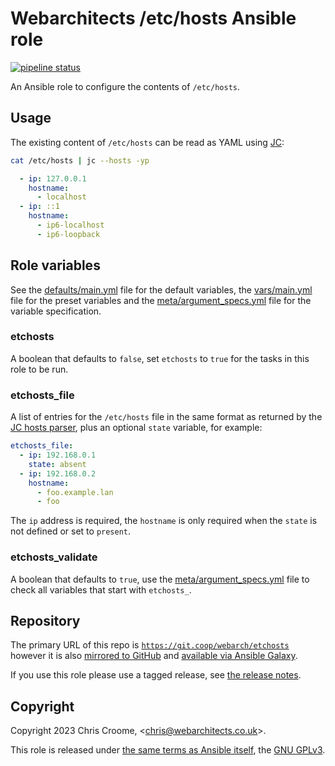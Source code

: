 # Webarchitects /etc/hosts Ansible role

[![pipeline status](https://git.coop/webarch/etchosts/badges/main/pipeline.svg)](https://git.coop/webarch/etchosts/-/commits/main)

An Ansible role to configure the contents of `/etc/hosts`.

## Usage

The existing content of `/etc/hosts` can be read as YAML using [JC](https://kellyjonbrazil.github.io/jc/):

```bash
cat /etc/hosts | jc --hosts -yp
```
```yaml
  - ip: 127.0.0.1
    hostname:
      - localhost
  - ip: ::1
    hostname:
      - ip6-localhost
      - ip6-loopback
```

## Role variables

See the [defaults/main.yml](defaults/main.yml) file for the default variables, the [vars/main.yml](vars/main.yml) file for the preset variables and the [meta/argument_specs.yml](meta/argument_specs.yml) file for the variable specification.

### etchosts

A boolean that defaults to `false`, set `etchosts` to `true` for the tasks in this role to be run.

### etchosts_file

A list of entries for the `/etc/hosts` file in the same format as returned by the [JC hosts parser](https://kellyjonbrazil.github.io/jc/docs/parsers/hosts), plus an optional `state` variable, for example:

```yaml
etchosts_file:
  - ip: 192.168.0.1
    state: absent
  - ip: 192.168.0.2
    hostname:
      - foo.example.lan
      - foo
```
The `ip` address is required, the `hostname` is only required when the `state` is not defined or set to `present`.

### etchosts_validate

A boolean that defaults to `true`, use the [meta/argument_specs.yml](meta/argument_specs.yml) file to check all variables that start with `etchosts_`.

## Repository

The primary URL of this repo is [`https://git.coop/webarch/etchosts`](https://git.coop/webarch/etchosts) however it is also [mirrored to GitHub](https://github.com/webarch-coop/ansible-role-etchosts) and [available via Ansible Galaxy](https://galaxy.ansible.com/chriscroome/etchosts).

If you use this role please use a tagged release, see [the release notes](https://git.coop/webarch/etchosts/-/releases).

## Copyright

Copyright 2023 Chris Croome, &lt;[chris@webarchitects.co.uk](mailto:chris@webarchitects.co.uk)&gt;.

This role is released under [the same terms as Ansible itself](https://github.com/ansible/ansible/blob/devel/COPYING), the [GNU GPLv3](LICENSE).
